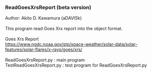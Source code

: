 ### ReadGoesXrsReport (beta version)

Author: Akito D. Kawamura (aDAVISk)<br>
<br>
This program read Goes Xrs report into the object format.<br>
<br>
Goes Xrs Report<br>
https://www.ngdc.noaa.gov/stp/space-weather/solar-data/solar-features/solar-flares/x-rays/goes/xrs/ <br>
<br>
ReadGoesXrsReport.py : main program<br>
TestReadGoesXrsReport.py : test program for ReadGoesXrsReport.py
